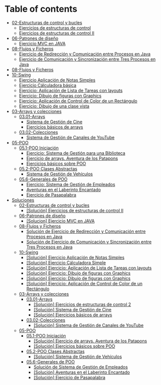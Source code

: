 # Table of contents

* [02-Estructuras de control y bucles](README.md)
  * [Ejercicios de estructuras de control](<02-Estructuras de control y bucles/ejer01.md>)
  * [Ejercicios de estructuras de control II](02-estructuras-de-control-y-bucles/ejer02.md)
* [06-Patrones de diseño](06-patrones-de-diseno/README.md)
  * [Ejercicio MVC en JAVA](<06-Patrones de diseño/ejer05\_mvc.md>)
* [08-Flujos y Ficheros](08-flujos-y-ficheros/README.md)
  * [Ejercicio de Redirección y Comunicación entre Procesos en Java](<08-Flujos y Ficheros/ejer03\_procesos.md>)
  * [Ejercicio de Comunicación y Sincronización entre Tres Procesos en Java](08-flujos-y-ficheros/ejer04\_procesos.md)
* [08-Flujos y Ficheros](08-flujos-y-ficheros-1.md)
* [10-Swing](10-swing/README.md)
  * [Ejercicio Aplicación de Notas Simples](10-Swing/ejer06\_mvc\_swing.md)
  * [Ejercicio Cálculadora básica](10-swing/ejer07\_swing.md)
  * [Ejercicio: Aplicación de Lista de Tareas con layouts](10-swing/ejer08\_mvc\_swing\_layouts.md)
  * [Ejercicio: Dibujo de figuras con Graphics](10-swing/ejer09\_mvc\_swing\_graphics.md)
  * [Ejercicio: Aplicación de Control de Color de un Rectángulo](10-swing/ejer11\_mvc\_swing\_graphics.md)
  * [Ejercicio: Dibujo de una clase vista](10-swing/ejer12\_only\_draw\_swing.md)
* [03-Arrays y colecciones](03-arrays-y-colecciones/README.md)
  * [03.01-Arrays](03-arrays-y-colecciones/03.01-arrays/README.md)
    * [Sistema de Gestión de Cine](<03-Arrays y colecciones/03.01-Arrays/ejer03\_01\_arrays\_cine.md>)
    * [Ejercicios básicos de arrays](03-arrays-y-colecciones/03.01-arrays/ejer03\_02\_arrays.md)
  * [03.02-Colecciones](03-arrays-y-colecciones/03.02-colecciones/README.md)
    * [Sistema de Gestión de Canales de YouTube](03-arrays-y-colecciones/03.02-colecciones/ejer01\_set\_map.md)
* [05-POO](05-poo/README.md)
  * [05.1-POO Iniciación](05-poo/05.1-poo-iniciacion/README.md)
    * [Ejercicio: Sistema de Gestión para una Biblioteca](<05-POO/05.1-POO Iniciación/ejer02\_biblioteca.md>)
    * [Ejercicio de arrays. Aventura de los Patapons](05-poo/05.1-poo-iniciacion/ejer03\_patapons.md)
    * [Ejercicios básicos sobre POO](05-poo/05.1-poo-iniciacion/ejer05\_poo1.md)
  * [05.2-POO Clases Abstractas](05-poo/05.2-poo-clases-abstractas/README.md)
    * [Sistema de Gestión de Vehículos](05-poo/05.2-poo-clases-abstractas/ejer06\_poo\_abstract.md)
  * [05.6-Generales de POO](05-poo/05.6-generales-de-poo/README.md)
    * [Ejercicio: Sistema de Gestión de Empleados](05-poo/05.6-generales-de-poo/ejer03.md)
    * [Aventuras en el Laberinto Encantado](05-poo/05.6-generales-de-poo/ejer04.md)
    * [Ejercicio de Pasapalabra](05-poo/05.6-generales-de-poo/ejer05.md)
* [Soluciones](soluciones/README.md)
  * [02-Estructuras de control y bucles](soluciones/02-estructuras-de-control-y-bucles/README.md)
    * [\[Solución\] Ejercicios de estructuras de control II](<Soluciones/02-Estructuras de control y bucles/ejer02\_solucion.md>)
  * [06-Patrones de diseño](soluciones/06-patrones-de-diseno/README.md)
    * [\[Solucion\] Ejercicio MVC en JAVA](soluciones/06-patrones-de-diseno/ejer05\_mvc\_solucion.md)
  * [08-Flujos y Ficheros](soluciones/08-flujos-y-ficheros/README.md)
    * [Solución de Ejercicio de Redirección y Comunicación entre Procesos en Java](soluciones/08-flujos-y-ficheros/ejer03\_procesos\_resuelto.md)
    * [Solución de Ejercicio de Comunicación y Sincronización entre Tres Procesos en Java](soluciones/08-flujos-y-ficheros/ejer04\_procesos\_resuelto.md)
  * [10-Swing](soluciones/10-swing/README.md)
    * [\[Solución\] Ejercicio Aplicación de Notas Simples](soluciones/10-swing/ejer06\_mvc\_swing\_solucion.md)
    * [\[Solución\] Ejercicio Cálculadora Simple](soluciones/10-swing/ejer07\_swing\_solucion.md)
    * [\[Solución\] Ejercicio: Aplicación de Lista de Tareas con layouts](soluciones/10-swing/ejer08\_mvc\_swing\_layouts.md)
    * [\[Solución\] Ejercicio: Dibujo de figuras con Graphics](soluciones/10-swing/ejer09\_mvc\_swing\_graphics.md)
    * [\[Solución\] Ejercicio: Dibujo de figuras con Graphics](soluciones/10-swing/ejer10\_mvc\_swing\_graphics.md)
    * [\[Solución\] Ejercicio: Aplicación de Control de Color de un Rectángulo](soluciones/10-swing/ejer11\_mvc\_swing\_graphics.md)
  * [03-Arrays y colecciones](soluciones/03-arrays-y-colecciones/README.md)
    * [03.01-Arrays](soluciones/03-arrays-y-colecciones/03.01-arrays/README.md)
      * [\[Solución\] Ejercicios de estructuras de control 2](soluciones/03-arrays-y-colecciones/03.01-arrays/ejer01\_01\_resuelto.md)
      * [\[Solución\] Sistema de Gestión de Cine](soluciones/03-arrays-y-colecciones/03.01-arrays/ejer03\_01\_arrays\_cine\_resuelto.md)
      * [\[Solución\] Ejercicios básicos de arrays](soluciones/03-arrays-y-colecciones/03.01-arrays/ejer03\_02\_arrays\_resuelto.md)
    * [03.02-Colecciones](soluciones/03-arrays-y-colecciones/03.02-colecciones/README.md)
      * [\[Solución\] Sistema de Gestión de Canales de YouTube](soluciones/03-arrays-y-colecciones/03.02-colecciones/ejer01\_set\_map\_solucion.md)
  * [05-POO](soluciones/05-poo/README.md)
    * [05.1-POO Iniciación](soluciones/05-poo/05.1-poo-iniciacion/README.md)
      * [\[Solución\] Ejercicio de arrays. Aventura de los Patapons](soluciones/05-poo/05.1-poo-iniciacion/ejer03\_patapons\_solucion.md)
      * [\[Solución\] Ejercicios básicos sobre POO](soluciones/05-poo/05.1-poo-iniciacion/ejer05\_poo1\_solucion.md)
    * [05.2-POO Clases Abstractas](soluciones/05-poo/05.2-poo-clases-abstractas/README.md)
      * [\[Solución\] Sistema de Gestión de Vehículos](soluciones/05-poo/05.2-poo-clases-abstractas/ejer06\_poo\_abstract\_resuelto.md)
    * [05.6-Generales de POO](soluciones/05-poo/05.6-generales-de-poo/README.md)
      * [Solución de Sistema de Gestión de Empleados](soluciones/05-poo/05.6-generales-de-poo/ejer03\_resolve.md)
      * [\[Solución\] Aventuras en el Laberinto Encantado](soluciones/05-poo/05.6-generales-de-poo/ejer04\_resolve.md)
      * [\[Solución\] Ejercicio de Pasapalabra](soluciones/05-poo/05.6-generales-de-poo/ejer05\_resolve.md)
